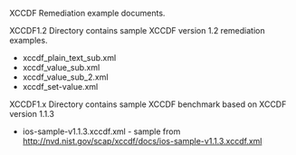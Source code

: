 XCCDF Remediation example documents.


 
XCCDF1.2 Directory contains sample XCCDF version 1.2 remediation examples.
- xccdf_plain_text_sub.xml
- xccdf_value_sub.xml
- xccdf_value_sub_2.xml
- xccdf_set-value.xml

XCCDF1.x Directory contains sample XCCDF benchmark based on XCCDF version 1.1.3
- ios-sample-v1.1.3.xccdf.xml - sample from http://nvd.nist.gov/scap/xccdf/docs/ios-sample-v1.1.3.xccdf.xml

 
